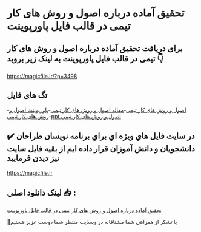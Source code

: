 # تحقیق آماده درباره اصول و روش های كار تیمی در قالب فایل پاورپوینت

## برای دریافت تحقیق آماده درباره اصول و روش های كار تیمی در قالب فایل پاورپوینت به لینک زیر بروید 👇

https://magicfile.ir/?p=3498

## تگ های فایل

-[اصول و روش های كار تیمی](https://magicfile.ir/product/%d8%aa%d8%ad%d9%82%db%8c%d9%82-%d8%a7%d8%b5%d9%88%d9%84-%d9%88-%d8%b1%d9%88%d8%b4-%d9%87%d8%a7%db%8c-%d9%83%d8%a7%d8%b1-%d8%aa%db%8c%d9%85%db%8c-%d9%be%d8%a7%d9%88%d8%b1%d9%be%d9%88%db%8c%d9%86%d8%aa/)-[مقاله اصول و روش های كار تیمی](https://magicfile.ir/product/%d8%aa%d8%ad%d9%82%db%8c%d9%82-%d8%a7%d8%b5%d9%88%d9%84-%d9%88-%d8%b1%d9%88%d8%b4-%d9%87%d8%a7%db%8c-%d9%83%d8%a7%d8%b1-%d8%aa%db%8c%d9%85%db%8c-%d9%be%d8%a7%d9%88%d8%b1%d9%be%d9%88%db%8c%d9%86%d8%aa/)-[پاورپوینت اصول و روش های كار تیمی](https://magicfile.ir/product/%d8%aa%d8%ad%d9%82%db%8c%d9%82-%d8%a7%d8%b5%d9%88%d9%84-%d9%88-%d8%b1%d9%88%d8%b4-%d9%87%d8%a7%db%8c-%d9%83%d8%a7%d8%b1-%d8%aa%db%8c%d9%85%db%8c-%d9%be%d8%a7%d9%88%d8%b1%d9%be%d9%88%db%8c%d9%86%d8%aa/)-[ppt اصول و روش های كار تیمی](https://magicfile.ir/product/%d8%aa%d8%ad%d9%82%db%8c%d9%82-%d8%a7%d8%b5%d9%88%d9%84-%d9%88-%d8%b1%d9%88%d8%b4-%d9%87%d8%a7%db%8c-%d9%83%d8%a7%d8%b1-%d8%aa%db%8c%d9%85%db%8c-%d9%be%d8%a7%d9%88%d8%b1%d9%be%d9%88%db%8c%d9%86%d8%aa/)

## ✔️ در سايت فايل هاي ويژه اي براي برنامه نويسان طراحان دانشجويان و دانش آموزان قرار داده ايم از بقيه فايل سايت نيز ديدن فرماييد

https://magicfile.ir


## لينک دانلود اصلي 📥 :

[تحقیق آماده درباره اصول و روش های كار تیمی در قالب فایل پاورپوینت](https://magicfile.ir/product/%d8%aa%d8%ad%d9%82%db%8c%d9%82-%d8%a7%d8%b5%d9%88%d9%84-%d9%88-%d8%b1%d9%88%d8%b4-%d9%87%d8%a7%db%8c-%d9%83%d8%a7%d8%b1-%d8%aa%db%8c%d9%85%db%8c-%d9%be%d8%a7%d9%88%d8%b1%d9%be%d9%88%db%8c%d9%86%d8%aa/) 


🙏با تشکر از همراهي شما مشتاقانه در وبسایت منتظر شما دوست عزیز هستیم

